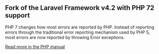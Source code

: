 ## Fork of the Laravel Framework v4.2 with PHP 72 support

PHP 7 changes how most errors are reported by PHP. Instead of reporting errors through the traditional error reporting mechanism used by PHP 5, most errors are now reported by throwing Error exceptions.

[Read more in the PHP manual](http://php.net/manual/en/language.errors.php7.php)

